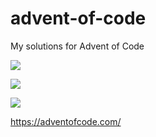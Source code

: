 # advent-of-code
My solutions for Advent of Code

![](https://img.shields.io/badge/day%20📅-21-blue)

![](https://img.shields.io/badge/stars%20⭐-15-yellow)

![](https://img.shields.io/badge/days%20completed-7-red)

https://adventofcode.com/
